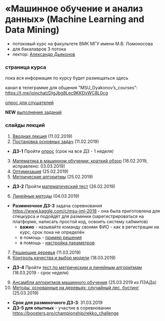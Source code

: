 # «Машинное обучение и анализ данных» (Machine Learning and Data Mining)
* потоковый курс на факультете ВМК МГУ имени М.В. Ломоносова 
* для бакалавров 3 потока
* лектор: [Александр Дьяконов](https://dyakonov.org/ag/)

### страница курса
пока вся информация по курсу будет размещаться здесь

канал в телеграмме для общения "MSU_Dyakonov’s_courses": https://t.me/joinchat/DIgJbg8Lec9KKDvWC8L0cg

[опрос для слушателей](https://docs.google.com/forms/d/e/1FAIpQLSccjUHHRveAV9txa4cyooAa2vPwDV8VqyGRqH4UWaK_6-vOMQ/viewform)

**NEW** [выполнение заданий](https://docs.google.com/spreadsheets/d/1LCk_2wVG5SUGO_erk7p_Gotz6lVSHps3dEA4JlyZZR0/edit?usp=sharing)

### слайды лекций

1. [Вводная лекция](AMD01_intro_15.pdf) (11.02.2019)
2. [Постановка основных задач](AMD02_intro_class_and_reg_19.pdf) (11.02.2019)

 * **ДЗ-1** Пройти [опрос](https://docs.google.com/forms/d/e/1FAIpQLSccjUHHRveAV9txa4cyooAa2vPwDV8VqyGRqH4UWaK_6-vOMQ/viewform) (срок на все ДЗ - 1 неделя)

3. [Математика в машинном обучении: краткий обзор](AMD03_math_40.pdf) (18.02.2019, исправлено: 03.03.2019)
4. [Оптимизация](AMD04_optimization_09.pdf) (25.02.2019)
5. [Метрические алгоритмы](AMD06_metric_18.pdf) (25.02.2019)

 * **ДЗ-2** Пройти [математический тест](https://docs.google.com/forms/d/e/1FAIpQLScWC8tcQ-le8RJI9H2wJpQYQrH9bbHpCi12vbtrBCOgwqS-Lg/viewform?fbzx=-3783970256306754859) (26.02.2019)
 
 6. [Линейные методы](AMD07_linear_29.pdf) (04.03.2019)

 * **Разминочное ДЗ-3** задача соревнования https://www.kaggle.com/c/msu-iml-2018 - она была приготовлена для спецкурса и подойдёт для разминки (зарегистрироваться на платформе, написать простой код, освоить систему сабмитов)
   * **важно** - называйте команду своими ФИО - как в регистрации на курс, срок пока не определён
   * в помощь - [пример решения](https://github.com/Dyakonov/notebooks/blob/master/dj_benchmark_GMSC_01.ipynb)
   * в помощь - [настройка параметров](https://github.com/Dyakonov/notebooks/blob/master/dj_invest_GMSC.ipynb)

7. [Решающие деревья](AMD09_tree_20.pdf) (11.03.2019)
8. [Контроль качества и выбор модели](AMD12_control_21.pdf) (18.03.2019)

 * **ДЗ-4** Пройти [тест по метрическим и линейным алгоритмам](https://docs.google.com/forms/d/e/1FAIpQLScETwt1mfhyKTUdlm7xptqFvkF2rL_HYI2c0Q4kkWrAUQ6mig/viewform) (18.03.2019 - срок неделя)

9. [Ансамбли алгоритмов машинного обучения](PZAD2018_06_ensemble_10.pdf) (25.03.2019 из ПЗАДа)
10. [Методы, основанные на деревьях: случайный лес, бустинг](AMD10_simpleRFgbm_03.pdf) (25.03.2019)

 * **Срок для разминочного ДЗ-3**: 31.03.2019
 * **ДЗ-5 для опытных** - участие в соревновании https://boosters.pro/championship/rekko_challenge
